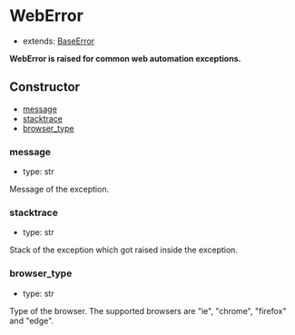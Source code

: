 # WebError

- extends: [BaseError](./doc/api/python/exceptions/baseerror.md)

**WebError is raised for common web automation exceptions.**

## Constructor<!-- {docsify-ignore} -->
- [message](#message)
- [stacktrace](#stacktrace)
- [browser_type](#browser_type)


### message
- type: str

Message of the exception.


### stacktrace
- type: str

Stack of the exception which got raised inside the exception.

### browser_type
- type: str

Type of the browser. The supported browsers are "ie", "chrome", "firefox" and "edge".
